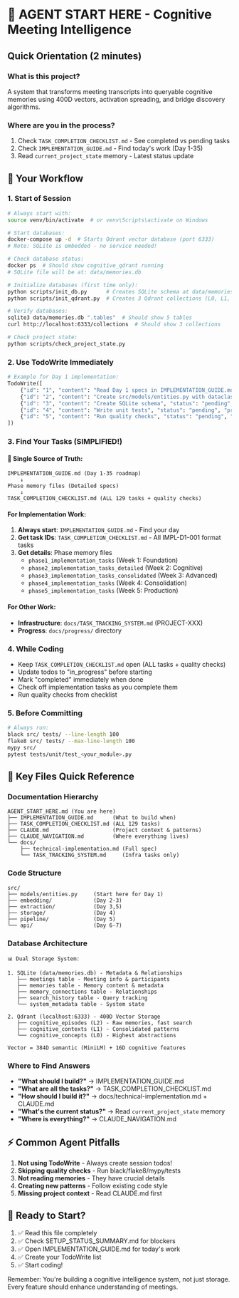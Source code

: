 # 🚀 AGENT START HERE - Cognitive Meeting Intelligence

## Quick Orientation (2 minutes)

### What is this project?
A system that transforms meeting transcripts into queryable cognitive memories using 400D vectors, activation spreading, and bridge discovery algorithms.

### Where are you in the process?
1. Check `TASK_COMPLETION_CHECKLIST.md` - See completed vs pending tasks
2. Check `IMPLEMENTATION_GUIDE.md` - Find today's work (Day 1-35)
3. Read `current_project_state` memory - Latest status update

## 🎯 Your Workflow

### 1. Start of Session
```bash
# Always start with:
source venv/bin/activate  # or venv\Scripts\activate on Windows

# Start databases:
docker-compose up -d  # Starts Qdrant vector database (port 6333)
# Note: SQLite is embedded - no service needed!

# Check database status:
docker ps  # Should show cognitive_qdrant running
# SQLite file will be at: data/memories.db

# Initialize databases (first time only):
python scripts/init_db.py      # Creates SQLite schema at data/memories.db
python scripts/init_qdrant.py  # Creates 3 Qdrant collections (L0, L1, L2)

# Verify databases:
sqlite3 data/memories.db ".tables"  # Should show 5 tables
curl http://localhost:6333/collections  # Should show 3 collections

# Check project state:
python scripts/check_project_state.py
```

### 2. Use TodoWrite Immediately
```python
# Example for Day 1 implementation:
TodoWrite([
    {"id": "1", "content": "Read Day 1 specs in IMPLEMENTATION_GUIDE.md", "status": "pending", "priority": "high"},
    {"id": "2", "content": "Create src/models/entities.py with dataclasses", "status": "pending", "priority": "high"},
    {"id": "3", "content": "Create SQLite schema", "status": "pending", "priority": "high"},
    {"id": "4", "content": "Write unit tests", "status": "pending", "priority": "medium"},
    {"id": "5", "content": "Run quality checks", "status": "pending", "priority": "medium"}
])
```

### 3. Find Your Tasks (SIMPLIFIED!)

#### 📍 Single Source of Truth:
```
IMPLEMENTATION_GUIDE.md (Day 1-35 roadmap)
    ↓
Phase memory files (Detailed specs)
    ↓
TASK_COMPLETION_CHECKLIST.md (ALL 129 tasks + quality checks)
```

#### For Implementation Work:
1. **Always start**: `IMPLEMENTATION_GUIDE.md` - Find your day
2. **Get task IDs**: `TASK_COMPLETION_CHECKLIST.md` - All IMPL-D1-001 format tasks
3. **Get details**: Phase memory files
   - `phase1_implementation_tasks` (Week 1: Foundation)
   - `phase2_implementation_tasks_detailed` (Week 2: Cognitive)
   - `phase3_implementation_tasks_consolidated` (Week 3: Advanced)
   - `phase4_implementation_tasks` (Week 4: Consolidation)
   - `phase5_implementation_tasks` (Week 5: Production)

#### For Other Work:
- **Infrastructure**: `docs/TASK_TRACKING_SYSTEM.md` (PROJECT-XXX)
- **Progress**: `docs/progress/` directory

### 4. While Coding  
- Keep `TASK_COMPLETION_CHECKLIST.md` open (ALL tasks + quality checks)
- Update todos to "in_progress" before starting
- Mark "completed" immediately when done
- Check off implementation tasks as you complete them
- Run quality checks from checklist

### 5. Before Committing
```bash
# Always run:
black src/ tests/ --line-length 100
flake8 src/ tests/ --max-line-length 100  
mypy src/
pytest tests/unit/test_<your_module>.py
```

## 📁 Key Files Quick Reference

### Documentation Hierarchy
```
AGENT_START_HERE.md (You are here)
├── IMPLEMENTATION_GUIDE.md      (What to build when)
├── TASK_COMPLETION_CHECKLIST.md (ALL 129 tasks)
├── CLAUDE.md                    (Project context & patterns)
├── CLAUDE_NAVIGATION.md         (Where everything lives)
└── docs/
    ├── technical-implementation.md (Full spec)
    └── TASK_TRACKING_SYSTEM.md     (Infra tasks only)
```

### Code Structure
```
src/
├── models/entities.py     (Start here for Day 1)
├── embedding/             (Day 2-3)
├── extraction/            (Day 3,5)
├── storage/               (Day 4)
├── pipeline/              (Day 5)
└── api/                   (Day 6-7)
```

### Database Architecture
```
📊 Dual Storage System:

1. SQLite (data/memories.db) - Metadata & Relationships
   ├── meetings table - Meeting info & participants
   ├── memories table - Memory content & metadata
   ├── memory_connections table - Relationships
   ├── search_history table - Query tracking
   └── system_metadata table - System state

2. Qdrant (localhost:6333) - 400D Vector Storage
   ├── cognitive_episodes (L2) - Raw memories, fast search
   ├── cognitive_contexts (L1) - Consolidated patterns
   └── cognitive_concepts (L0) - Highest abstractions

Vector = 384D semantic (MiniLM) + 16D cognitive features
```

### Where to Find Answers
- **"What should I build?"** → IMPLEMENTATION_GUIDE.md
- **"What are all the tasks?"** → TASK_COMPLETION_CHECKLIST.md
- **"How should I build it?"** → docs/technical-implementation.md + CLAUDE.md
- **"What's the current status?"** → Read `current_project_state` memory
- **"Where is everything?"** → CLAUDE_NAVIGATION.md

## ⚡ Common Agent Pitfalls

1. **Not using TodoWrite** - Always create session todos!
2. **Skipping quality checks** - Run black/flake8/mypy/tests
3. **Not reading memories** - They have crucial details
4. **Creating new patterns** - Follow existing code style
5. **Missing project context** - Read CLAUDE.md first

## 🎪 Ready to Start?

1. ✅ Read this file completely
2. ✅ Check SETUP_STATUS_SUMMARY.md for blockers
3. ✅ Open IMPLEMENTATION_GUIDE.md for today's work
4. ✅ Create your TodoWrite list
5. ✅ Start coding!

Remember: You're building a cognitive intelligence system, not just storage. Every feature should enhance understanding of meetings.